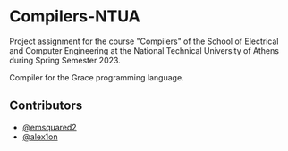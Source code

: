 # Compilers-NTUA
Project assignment for the course "Compilers" of the School of Electrical and Computer Engineering at the National Technical University of Athens during Spring Semester 2023.

Compiler for the Grace programming language.

## Contributors 
- [@emsquared2](https://github.com/emsquared2)
- [@alex1on](https://github.com/alex1on)